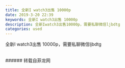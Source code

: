 ```yaml
---
title: 全新I watch3出售 10000p
date: 2019-3-20 22:39
keywords: 全新I watch3出售 10000p
description: 全新Iwatch3出售10000p，需要私聊微信ljbdtg
categories: used
---
```

<td class="t_f" id="postmessage_3269799">

全新I watch3出售 10000p，需要私聊微信ljbdtg<br/>
<img alt="" border="0" class="zoom" data-cf-modified-5aee541c148d2bb7fdda8c50-="" file="http://www.flw.ph/data/appbyme/upload/image/201903/20/7343IVe4R5EA.jpg" id="aimg_fZgo3" lazyloadthumb="1" onclick="" onmouseover="" src="http://www.flw.ph/data/appbyme/upload/image/201903/20/7343IVe4R5EA.jpg"/><br/>
<br/>
</td>
###### 转载自菲龙网